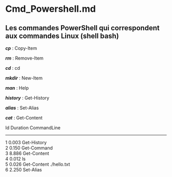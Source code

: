 # Cmd_Powershell.md
## Les commandes PowerShell qui correspondent aux commandes Linux (shell bash)

_**cp**_ : Copy-Item

_**rm**_ : Remove-Item

_**cd**_ : cd

_**mkdir**_ : New-Item

_**man**_ : Help

_**history**_ : Get-History

_**alias**_ : Set-Alias

_**cat**_ : Get-Content

Id     Duration CommandLine
  --     -------- -----------
   1        0.003 Get-History  
   2        0.150 Get-Command  
   3        8.886 Get-Content  
   4        0.012 ls  
   5        0.026 Get-Content ./hello.txt  
   6        2.250 Set-Alias  

